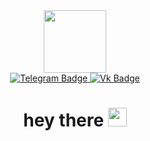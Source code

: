 <div id="header" align="center">
  <img src="https://i.giphy.com/media/v1.Y2lkPTc5MGI3NjExd3JvdXlscDVyMWd6bXpwMG9temp0MGxhaTE1bTFuZnN3ejBwZHF6eSZlcD12MV9pbnRlcm5hbF9naWZfYnlfaWQmY3Q9Zw/Ka9iXqiZv8fWE/giphy.gif" width="100"/>
</div>
<div id="badges" align="center">
  <a href="https://t.me/testersky1">
  <img src="https://img.shields.io/badge/telegram-black?logo=telegram&logoColor=white&style=for-the-badge" alt="Telegram Badge"/>
  </a>
  <a href="https://vk.com/pontiuspilateg59">
  <img src="https://img.shields.io/badge/vk-blue?logo=vk&logoColor=white&style=for-the-badge" alt="Vk Badge"/>
  </a>
</div>
<div id="schetchik" align="center">
<img src="https://komarev.com/ghpvc/?username=testersky1&style=flat-square&color=blue" alt=""/>
</div>
<h1 align="center">
  hey there
  <img src="https://media.giphy.com/media/hvRJCLFzcasrR4ia7z/giphy.gif" width="30px"/>
</h1>
<!--
**testersky1/testersky1** is a ✨ _special_ ✨ repository because its `README.md` (this file) appears on your GitHub profile.

Here are some ideas to get you started:

- 🔭 I’m currently working on ...
- 🌱 I’m currently learning ...
- 👯 I’m looking to collaborate on ...
- 🤔 I’m looking for help with ...
- 💬 Ask me about ...
- 📫 How to reach me: ...
- 😄 Pronouns: ...
- ⚡ Fun fact: ...
-->
